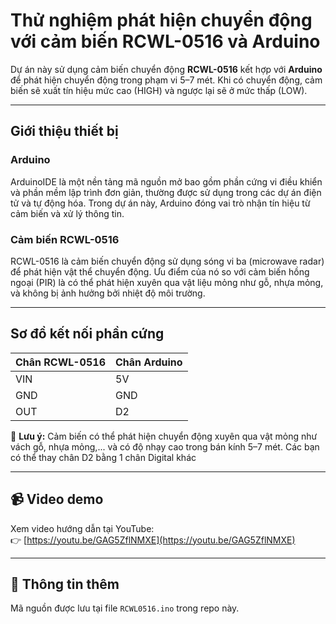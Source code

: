 # Thử nghiệm phát hiện chuyển động với cảm biến RCWL-0516 và Arduino

Dự án này sử dụng cảm biến chuyển động **RCWL-0516** kết hợp với **Arduino** để phát hiện chuyển động trong phạm vi 5–7 mét. Khi có chuyển động, cảm biến sẽ xuất tín hiệu mức cao (HIGH) và ngược lại sẽ ở mức thấp (LOW).

---

## Giới thiệu thiết bị

### Arduino
ArduinoIDE là một nền tảng mã nguồn mở bao gồm phần cứng vi điều khiển và phần mềm lập trình đơn giản, thường được sử dụng trong các dự án điện tử và tự động hóa. Trong dự án này, Arduino đóng vai trò nhận tín hiệu từ cảm biến và xử lý thông tin.

### Cảm biến RCWL-0516
RCWL-0516 là cảm biến chuyển động sử dụng sóng vi ba (microwave radar) để phát hiện vật thể chuyển động. Ưu điểm của nó so với cảm biến hồng ngoại (PIR) là có thể phát hiện xuyên qua vật liệu mỏng như gỗ, nhựa mỏng, và không bị ảnh hưởng bởi nhiệt độ môi trường.

---

##  Sơ đồ kết nối phần cứng

| Chân RCWL-0516 | Chân Arduino |
|----------------|--------------|
| VIN            | 5V           |
| GND            | GND          |
| OUT            | D2           |

📌 **Lưu ý:** Cảm biến có thể phát hiện chuyển động xuyên qua vật mỏng như vách gỗ, nhựa mỏng,... và có độ nhạy cao trong bán kính 5–7 mét. Các bạn có thể thay chân D2 bằng 1 chân Digital khác

---

## 📹 Video demo

Xem video hướng dẫn tại YouTube:  
👉 [https://youtu.be/GAG5ZflNMXE](https://youtu.be/GAG5ZflNMXE)

---

## 📁 Thông tin thêm

Mã nguồn được lưu tại file `RCWL0516.ino` trong repo này.  
